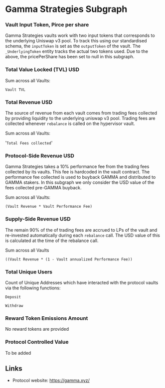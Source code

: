 # Gamma Strategies Subgraph

### Vault Input Token, Pirce per share

Gamma Strategies vaults work with two input tokens that corresponds to the underlying Uniswap v3 pool. To track this using our standardised schema, the `inputToken` is set as the `outputToken` of the vault. The `_UnderlyingToken` entity tracks the actual two tokens used.
Due to the above, the pricePerShare has been set to null in this subgraph.

### Total Value Locked (TVL) USD

Sum across all Vaults:

`Vault TVL`

### Total Revenue USD

The source of revenue from each vault comes from trading fees collected by providing liquidity to the underlying uniswap v3 pool. Trading fees are collected whenever `rebalance` is called on the hypervisor vault.

Sum across all Vaults:

'`Total Fees collected`'

### Protocol-Side Revenue USD

Gamma Strategies takes a 10% performance fee from the trading fees collected by its vaults. This fee is hardcoded in the vault contract. The performance fee collected is used to buyback GAMMA and distributed to GAMMA stakers. In this subgraph we only consider the USD value of the fees collected pre-GAMMA buyback.

Sum across all Vaults:

`(Vault Revenue * Vault Performance Fee)`

### Supply-Side Revenue USD

The remain 90% of the of trading fees are accrued to LPs of the vault and re-invested automatically during each `rebalance` call. The USD value of this is calculated at the time of the rebalance call.

Sum across all Vaults

`((Vault Revenue * (1 - Vault annualized Performance Fee))`

### Total Unique Users

Count of Unique Addresses which have interacted with the protocol vaults via the following functions:

`Deposit`

`Withdraw`

### Reward Token Emissions Amount

No reward tokens are provided

### Protocol Controlled Value

To be added

## Links

- Protocol website: https://gamma.xyz/
